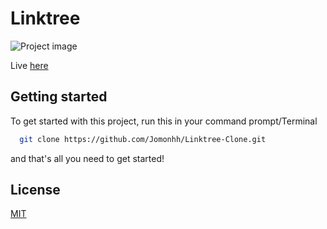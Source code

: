 # Linktree
![Project image](https://github.com/Jomonhh/Linktree-Clone/blob/main/images/Preview.png)

Live <a href="https://jomonhh.github.io/Linktree-Clone/">here</a>
## Getting started

To get started with this project, run this in your command prompt/Terminal 

```bash
  git clone https://github.com/Jomonhh/Linktree-Clone.git
```
and that's all you need to get started!
## License

[MIT](https://choosealicense.com/licenses/mit/)
